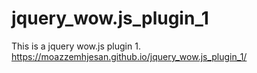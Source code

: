 # jquery_wow.js_plugin_1
This is a jquery wow.js plugin 1.
https://moazzemhjesan.github.io/jquery_wow.js_plugin_1/
